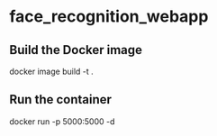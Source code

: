 # face_recognition_webapp
## Build the Docker image
docker image build -t <your-image-name> .
## Run the container
docker run -p 5000:5000 -d <your-image-name>